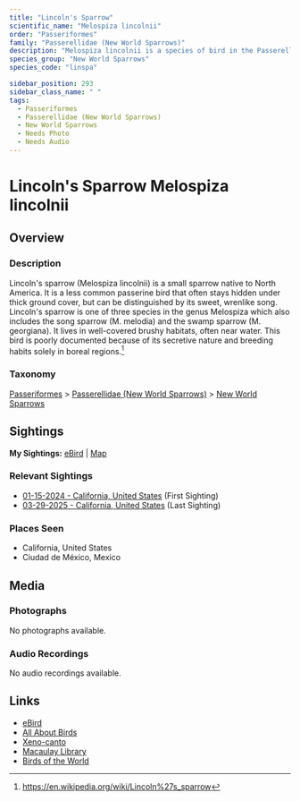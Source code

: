 ```yaml
---
title: "Lincoln's Sparrow"
scientific_name: "Melospiza lincolnii"
order: "Passeriformes"
family: "Passerellidae (New World Sparrows)"
description: "Melospiza lincolnii is a species of bird in the Passerellidae (New World Sparrows) family. It has been observed 5 times."
species_group: "New World Sparrows"
species_code: "linspa"

sidebar_position: 293
sidebar_class_name: " "
tags: 
  - Passeriformes
  - Passerellidae (New World Sparrows)
  - New World Sparrows
  - Needs Photo
  - Needs Audio
---
```


# Lincoln's Sparrow <span className='sci_name'>Melospiza lincolnii</span>

## Overview

### Description
Lincoln's sparrow (Melospiza lincolnii) is a small sparrow native to North America. It is a less common passerine bird that often stays hidden under thick ground cover, but can be distinguished by its sweet, wrenlike song. Lincoln's sparrow is one of three species in the genus Melospiza which also includes the song sparrow (M. melodia) and the swamp sparrow (M. georgiana). It lives in well-covered brushy habitats, often near water. This bird is poorly documented because of its secretive nature and breeding habits solely in boreal regions.[^1]

[^1]: https://en.wikipedia.org/wiki/Lincoln%27s_sparrow

### Taxonomy
[Passeriformes](/tags/passeriformes) > [Passerellidae (New World Sparrows)](/tags/passerellidae-new-world-sparrows) > [New World Sparrows](/tags/new-world-sparrows)


## Sightings

**My Sightings:** [eBird](https://ebird.org/lifelist?r=world&time=life&spp=linspa) | [Map](/map?species_code=linspa)

### Relevant Sightings

* [01-15-2024 - California, United States](https://ebird.org/checklist/S159001730) (First Sighting)
* [03-29-2025 - California, United States](https://ebird.org/checklist/S221633632) (Last Sighting)

### Places Seen

* California, United States
* Ciudad de México, Mexico



## Media
### Photographs
No photographs available.

### Audio Recordings
No audio recordings available.

## Links
* [eBird](https://ebird.org/species/linspa) 
* [All About Birds](https://www.allaboutbirds.org/guide/linspa) 
* [Xeno-canto](https://www.xeno-canto.org/species/melospiza-lincolnii) 
* [Macaulay Library](https://search.macaulaylibrary.org/catalog?taxonCode=linspa&sort=rating_rank_desc)
* [Birds of the World](https://birdsoftheworld.org/bow/species/linspa)
